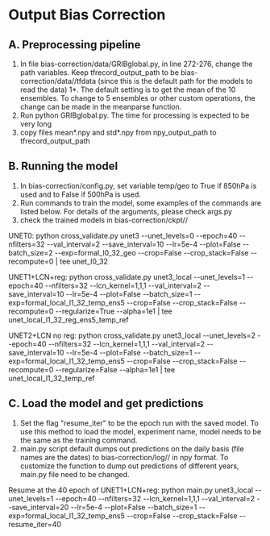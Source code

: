 # Output Bias Correction
## A. Preprocessing pipeline
1. In file bias-correction/data/GRIBglobal.py, in line 272-276, change the path variables. Keep tfrecord_output_path to be bias-correction/data//tfdata (since this is the default path for the models to read the data)
1*. The default setting is to get the mean of the 10 ensembles. To change to 5 ensembles or other custom operations, the change can be made in the meanparse function.
2. Run python GRIBglobal.py. The time for processing is expected to be very long 
3. copy files mean*.npy and std*.npy from npy_output_path to tfrecord_output_path 

## B. Running the model
1. In bias-correction/config.py, set variable temp/geo to True if 850hPa is used and to False if 500hPa is used.
2. Run commands to train the model, some examples of the commands are listed below. For details of the arguments, please check args.py
3. check the trained models in bias-correction/ckpt/<model>/<exp> 

UNET0:
python cross_validate.py unet3 --unet_levels=0 --epoch=40 --nfilters=32 --val_interval=2 --save_interval=10 --lr=5e-4  --plot=False --batch_size=2 --exp=formal_l0_32_geo --crop=False --crop_stack=False --recompute=0 | tee unet_l0_32

UNET1+LCN+reg: 
python cross_validate.py unet3_local --unet_levels=1 --epoch=40 --nfilters=32 --lcn_kernel=1,1,1 --val_interval=2 --save_interval=10 --lr=5e-4  --plot=False --batch_size=1 --exp=formal_local_l1_32_temp_ens5 --crop=False --crop_stack=False --recompute=0 --regularize=True --alpha=1e1 | tee unet_local_l1_32_reg_ens5_temp_ref

UNET2+LCN no reg: 
python cross_validate.py unet3_local --unet_levels=2 --epoch=40 --nfilters=32 --lcn_kernel=1,1,1 --val_interval=2 --save_interval=10 --lr=5e-4  --plot=False --batch_size=1 --exp=formal_local_l1_32_temp_ens5 --crop=False --crop_stack=False --recompute=0 --regularize=False --alpha=1e1 | tee unet_local_l1_32_temp_ref

## C. Load the model and get predictions
1. Set the flag "resume_iter" to be the epoch run with the saved model. To use this method to load the model, experiment name, model needs to be the same as the training command.
2. main.py script default dumps out predictions on the daily basis (file names are the dates) to bias-correction/log/<model>/<exp> in npy format. To customize the function to dump out predictions of different years, main.py file need to be changed. 

Resume at the 40 epoch of UNET1+LCN+reg:
python main.py unet3_local --unet_levels=1 --epoch=40 --nfilters=32 --lcn_kernel=1,1,1 --val_interval=2 --save_interval=20 --lr=5e-4  --plot=False --batch_size=1 --exp=formal_local_l1_32_temp_ens5 --crop=False --crop_stack=False --resume_iter=40
